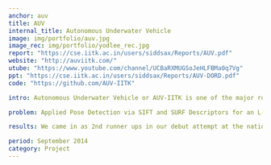 ```yaml
---
anchor: auv
title: AUV
internal_title: Autonomous Underwater Vehicle  
image: img/portfolio/auv.jpg
image_rec: img/portfolio/yodlee_rec.jpg
report: "https://cse.iitk.ac.in/users/siddsax/Reports/AUV.pdf"
website: "http://auviitk.com/"
utube: "https://www.youtube.com/channel/UCBaRXMUGSoJeHLFBMa0q7Vg"
ppt: "https://cse.iitk.ac.in/users/siddsax/Reports/AUV-DORD.pdf"
code: "https://github.com/AUV-IITK" 

intro: Autonomous Underwater Vehicle or AUV-IITK is one of the major robotics project, mentored by Prof. KS Venkatesh and Prof. Sachin Y Shinde. The aim of this project is to create a fully an underwater vehicle that can perfrom a set of tasks underwater without any human control. I was the Computer Vision subdivision head for the period of January 2016 to December 2016 

problem: Applied Pose Detection via SIFT and SURF Descriptors for an L-shaped gate, identifying the angle made by it. Applied Convolutional Neural Networks for pattern detection via Tensorflow. Used OpenCV library along with ROS framework to implement various object detection algorithms.

results: We came in as 2nd runner ups in our debut attempt at the national level competition NIOT-SAVe, December 2016 where teams from other IITs and colleges took part, with a much superior software built upon ROS framework. The team is now targeting the NIOT-SAVe 2017 and ROBOSUB, San Diego 2018.  

period: September 2014
category: Project
---
```

